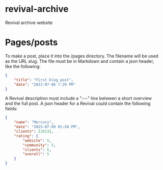 # revival-archive

Revival archive website

# Pages/posts

To make a post, place it into the /pages directory. The filename will be used as the URL slug. The file must be in Markdown and contain a json header, like the following:

```json
{
	"title": "First blog post",
	"date": "2023-07-06 7:29 PM"
}
```

A Revival description must include a "---" line between a short overview and the full post. A json header for a Revival could contain the following fields:

```json
{
	"name": "Mercury",
	"date": "2023-07-09 01:58 PM",
	"clients": [2013],
	"rating": {
		"website": 5,
		"community": 5,
		"clients": 5,
		"overall": 5
	}
}
```
